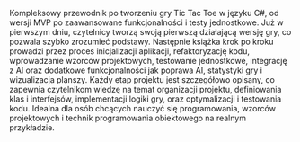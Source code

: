 Kompleksowy przewodnik po tworzeniu gry Tic Tac Toe w języku C#, od wersji MVP po zaawansowane funkcjonalności i testy jednostkowe. 
Już w pierwszym dniu, czytelnicy tworzą swoją pierwszą działającą wersję gry, co pozwala szybko zrozumieć podstawy. 
Następnie książka krok po kroku prowadzi przez proces inicjalizacji aplikacji, refaktoryzację kodu, wprowadzanie wzorców projektowych, testowanie jednostkowe, 
integrację z AI oraz dodatkowe funkcjonalności jak poprawa AI, statystyki gry i wizualizacja planszy. 
Każdy etap projektu jest szczegółowo opisany, co zapewnia czytelnikom wiedzę na temat organizacji projektu, 
definiowania klas i interfejsów, implementacji logiki gry, oraz optymalizacji i testowania kodu. 
Idealna dla osób chcących nauczyć się programowania, wzorców projektowych i technik programowania obiektowego na realnym przykładzie.


